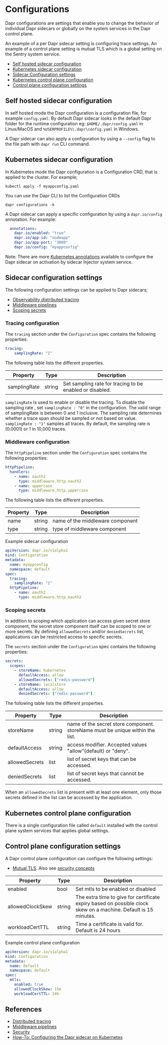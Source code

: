 # Configurations
Dapr configurations are settings that enable you to change the behavior of individual Dapr sidecars or globally on the system services in the Dapr control plane.

An example of a per Dapr sidecar setting is configuring trace settings. An example of a control plane setting is mutual TLS which is a global setting on the Sentry system service.   

- [Self hosted sidecar configuration](#self-hosted-sidecar-configuration)
- [Kubernetes sidecar configuration](#kubernetes-sidecar-configuration)
- [Sidecar Configuration settings](#sidecar-configuration-settings)
- [Kubernetes control plane configuration](#kubernetes-control-plane-configuration)
- [Control plane configuration settings](#control-plane-configuration-settings)

## Self hosted sidecar configuration
In self hosted mode the Dapr configuration is a configuration file, for example `config.yaml`. By default Dapr sidecar looks in the default Dapr folder for the runtime configuration eg: `$HOME/.dapr/config.yaml` in Linux/MacOS and `%USERPROFILE%\.dapr\config.yaml` in Windows.

A Dapr sidecar can also apply a configuration by using a ```--config``` flag to the file path with ```dapr run``` CLI command.

## Kubernetes sidecar configuration 
In Kubernetes mode the Dapr configuration is a Configuration CRD, that is applied to the cluster. For example;

```cli
kubectl apply -f myappconfig.yaml
```

You can use the Dapr CLI to list the Configuration CRDs

```cli
dapr configurations -k
```

A Dapr sidecar can apply a specific configuration by using a ```dapr.io/config``` annotation. For example:

```yml
  annotations:
    dapr.io/enabled: "true"
    dapr.io/app-id: "nodeapp"
    dapr.io/app-port: "3000"
    dapr.io/config: "myappconfig"
```
Note: There are more [Kubernetes annotations](../../howto/configure-k8s/README.md) available to configure the Dapr sidecar on activation by sidecar Injector system service.

## Sidecar configuration settings

The following configuration settings can be applied to Dapr sidecars;

* [Observability distributed tracing](../observability/traces.md)
* [Middleware pipelines](../middleware/README.md)
* [Scoping secrets](../../howto/secrets-scopes/README.md)

### Tracing configuration

The `tracing` section under the `Configuration` spec contains the following properties:

```yml
tracing:
    samplingRate: "1"
```

The following table lists the different properties.

Property | Type | Description
---- | ------- | -----------
samplingRate  | string | Set sampling rate for tracing to be enabled or disabled. 


`samplingRate` is used to enable or disable the tracing. To disable the sampling rate ,
set `samplingRate : "0"` in the configuration. The valid range of samplingRate is between 0 and 1 inclusive. The sampling rate determines whether a trace span should be sampled or not based on value. `samplingRate : "1"` samples all traces. By default, the sampling rate is (0.0001) or 1 in 10,000 traces.

### Middleware configuration

The `httpPipeline` section under the `Configuration` spec contains the following properties:

```yml
httpPipeline:
  handlers:
    - name: oauth2
      type: middleware.http.oauth2
    - name: uppercase
      type: middleware.http.uppercase
```

The following table lists the different properties.

Property | Type | Description
---- | ------- | -----------
name  | string | name of the middleware component
type  | string | type of middleware component



Example sidecar configuration

```yml
apiVersion: dapr.io/v1alpha1
kind: Configuration
metadata:
  name: myappconfig
  namespace: default
spec:
  tracing:
    samplingRate: "1"
  httpPipeline:
    - name: oauth2
      type: middleware.http.oauth2
```

### Scoping secrets

In addition to scoping which application can access given secret store component, the secret store component itself can be scoped to one or more secrets. By defining `allowedSecrets` and/or `deniedSecrets` list, applications can be restricted access to specific secrets.

The `secrets` section under the `Configuration` spec contains the following properties:

```yml
secrets:
  scopes:
    - storeName: kubernetes
      defaultAccess: allow
      allowedSecrets: ["redis-password"]
    - storeName: localstore
      defaultAccess: allow
      deniedSecrets: ["redis-password"]
```

The following table lists the different properties.

Property | Type | Description
---- | ------- | -----------
storeName  | string | name of the secret store component. storeName must be unique within the list.
defaultAccess  | string | access modifier. Accepted values "allow"(default) or "deny".
allowedSecrets | list   | list of secret keys that can be accessed. 
deniedSecrets  | list   | list of secret keys that cannot be accessed.

When an `allowedSecrets` list is present with at least one element, only those secrets defined in the list can be accessed by the application.


## Kubernetes control plane configuration
There is a single configuration file called `default` installed with the control plane system services that applies global settings.  

## Control plane configuration settings

A Dapr control plane configuration can configure the following settings:

* [Mutual TLS](../../howto/configure-mtls/README.md). Also see [security concepts](../security/README.md) 


Property | Type | Description
---- | ------- | -----------
enabled  | bool | Set mtls to be enabled or disabled
allowedClockSkew  | string | The extra time to give for certificate expiry based on possible clock skew on a machine. Default is 15 minutes.
workloadCertTTL  | string | Time a certificate is valid for. Default is 24 hours

Example control plane configuration

```yaml
apiVersion: dapr.io/v1alpha1
kind: Configuration
metadata:
  name: default
  namespace: default
spec:
  mtls:
    enabled: true
    allowedClockSkew: 15m
    workloadCertTTL: 24h
```

## References
* [Distributed tracing](../observability/traces.md)
* [Middleware pipelines](../middleware/README.md)
* [Security](../security/README.md) 
* [How-To: Configuring the Dapr sidecar on Kubernetes](../../howto/configure-k8s/README.md)
